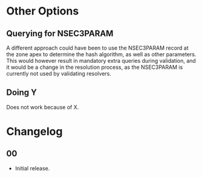 # Other Options

## Querying for NSEC3PARAM

A different approach could have been to use the NSEC3PARAM record at 
the zone apex to determine the hash algorithm, as well as other 
parameters. This would however result in mandatory extra queries 
during validation, and it would be a change in the resolution 
process, as the NSEC3PARAM is currently not used by validating 
resolvers.

## Doing Y

Does not work because of X.


# Changelog

## 00

* Initial release.
